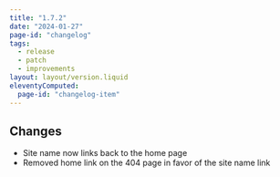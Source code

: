```yaml
---
title: "1.7.2"
date: "2024-01-27"
page-id: "changelog"
tags: 
  - release
  - patch
  - improvements
layout: layout/version.liquid
eleventyComputed:
  page-id: "changelog-item"
---
```

## Changes
- Site name now links back to the home page
- Removed home link on the 404 page in favor of the site name link